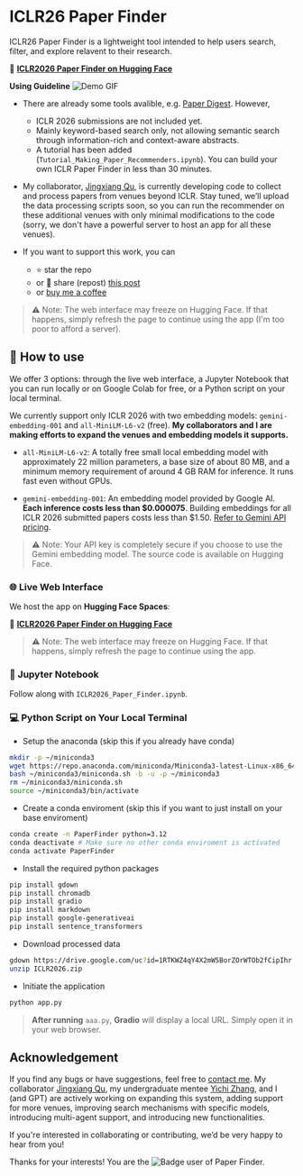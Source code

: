 # ICLR26 Paper Finder

ICLR26 Paper Finder is a lightweight tool intended to help users search, filter, and explore relavent to their research. 

🔗 **[ICLR2026 Paper Finder on Hugging Face](https://huggingface.co/spaces/wenhanacademia/ICLR2026_PaperFinder)**

**Using Guideline**
![Demo GIF](demo.gif)

- There are already some tools avalible, e.g. [Paper Digest](https://www.paperdigest.org/). However,
	- ICLR 2026 submissions are not included yet.
	- Mainly keyword-based search only, not allowing semantic search through information-rich and context-aware abstracts.
	- A tutorial has been added (`Tutorial_Making_Paper_Recommenders.ipynb`). You can build your own ICLR Paper Finder in less than 30 minutes. 
	

- My collaborator, [Jingxiang Qu](https://qujx.github.io/), is currently developing code to collect and process papers from venues beyond ICLR. Stay tuned, we’ll 
upload the data processing scripts soon, so you can run the recommender on these additional venues with only minimal modifications to the code (sorry, we don't have a powerful server to host an app for all these venues).
- If you want to support this work, you can
	- ⭐️ star the repo
	- or 🔁 share (repost) [this post](https://www.linkedin.com/feed/update/urn:li:activity:7386836175220801536/)
	- or [buy me a coffee](https://buymeacoffee.com/wenhanacado)
	
> ⚠️ Note: The web interface may freeze on Hugging Face.
> If that happens, simply refresh the page to continue using the app (I'm too poor to afford a server). 

## 🚀 How to use
We offer 3 options: through the live web interface, a Jupyter Notebook that you can run locally or on Google Colab for free, or a Python script on your local terminal.

We currently support only ICLR 2026 with two embedding models: `gemini-embedding-001` and `all-MiniLM-L6-v2` (free). **My collaborators and I are making efforts to expand the venues and embedding models it supports.**

- `all-MiniLM-L6-v2`: A totally free small local embedding model with approximately 22 million parameters, a base size of about 80 MB, and a minimum memory requirement of around 4 GB RAM for inference. It runs fast even without GPUs.

- `gemini-embedding-001`: An embedding model provided by Google AI. **Each inference costs less than $0.000075**. Building embeddings for all ICLR 2026 submitted papers costs less than $1.50. [Refer to Gemini API pricing](https://ai.google.dev/gemini-api/docs/pricing?authuser=5#standard_10).

> ⚠️ Note: Your API key is completely secure if you choose to use the Gemini embedding model. The source code is available on Hugging Face.


### 🌐 Live Web Interface

We host the app on **Hugging Face Spaces**:

🔗 **[ICLR2026 Paper Finder on Hugging Face](https://huggingface.co/spaces/wenhanacademia/ICLR2026_PaperFinder)**

> ⚠️ Note: The web interface may freeze on Hugging Face.
> If that happens, simply refresh the page to continue using the app. 


### 📓 Jupyter Notebook
Follow along with `ICLR2026_Paper_Finder.ipynb`. 

### 💻 Python Script on Your Local Terminal
- Setup the anaconda (skip this if you already have conda)
```bash
mkdir -p ~/miniconda3
wget https://repo.anaconda.com/miniconda/Miniconda3-latest-Linux-x86_64.sh -O ~/miniconda3/miniconda.sh
bash ~/miniconda3/miniconda.sh -b -u -p ~/miniconda3
rm ~/miniconda3/miniconda.sh
source ~/miniconda3/bin/activate
```

- Create a conda enviroment (skip this if you want to just install on your base enviroment)
```bash
conda create -n PaperFinder python=3.12
conda deactivate # Make sure no other conda enviroment is activated
conda activate PaperFinder
```

-  Install the required python packages
```bash
pip install gdown
pip install chromadb
pip install gradio
pip install markdown
pip install google-generativeai
pip install sentence_transformers
```
- Download processed data
```bash
gdown https://drive.google.com/uc?id=1RTKWZ4qY4X2mW5BorZOrWTOb2fCipIhr
unzip ICLR2026.zip
```	

- Initiate the application
```bash
python app.py
```	

> **After running** `aaa.py`, **Gradio** will display a local URL. Simply open it in your web browser.

## Acknowledgement
If you find any bugs or have suggestions, feel free to [contact me](https://wenhangao21.github.io/).
My collaborator [Jingxiang Qu](https://qujx.github.io/), my undergraduate mentee [Yichi Zhang](https://yichixiaoju.github.io/YichiZhang.github.io/), and I (and GPT) are actively working on expanding this system, adding support for more venues, improving search mechanisms with specific models, introducing multi-agent support, and introducing new functionalities.

If you're interested in collaborating or contributing, we’d be very happy to hear from you!

Thanks for your interests! You are the ![Badge](https://hitscounter.dev/api/hit?url=https%3A%2F%2Fgithub.com%2Fwenhangao21%2FICLR26_Paper_Finder&label=Paper_Finder&icon=book-half&color=%239ec5fe&message=&style=flat&tz=UTC) user of Paper Finder.


